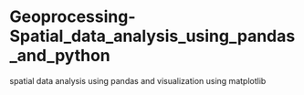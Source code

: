# Geoprocessing-Spatial_data_analysis_using_pandas_and_python
 spatial data analysis using pandas and visualization using matplotlib
